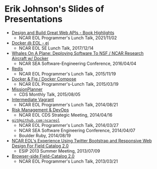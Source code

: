 # Erik Johnson's Slides of Presentations

- [Design and Build Great Web APIs - Book Highlights](great-web-apis/)
  - NCAR EOL Programmer's Lunch Talk, 2021/11/02
- [Docker @ EOL - ej](docker-eol-ej/)
  - NCAR EOL SE Lunch Talk, 2017/12/14
- [Whales On A Plane: Deploying Software To NSF / NCAR Research Aircraft w/ Docker](docker-sea2016/)
  - NCAR SEA Software-Engineering Conference, 2016/04/04
- [Redis](redis-eolprog)
  - NCAR EOL Programmer's Lunch Talk, 2015/11/19
- [Docker & Fig / Docker Compose](docker-compose/)
  - NCAR EOL Programmer's-Lunch Talk, 2015/03/19
- [MissionPlanner](cds-mission-planner/)
  - CDS Monthly Talk, 2015/08/05
- [Intermediate Vagrant](intermediate-vagrant/)
  - NCAR EOL Programmer's Lunch Talk, 2014/08/21
- [Risk Management & DevOps](risk-mgmt-devops/)
  - NCAR EOL CDS Strategic Meeting, 2014/04/16
- [`git@github.com:ncareol`](gitgithubncareol/)
  - NCAR EOL Programmer's Lunch Talk, 2014/03/27
  - NCAR SEA Software Engineering Conference, 2014/04/07
  - Boulder Ruby, 2014/08/19
- [NCAR EOL's Experience Using Twitter Bootstrap and Responsive Web Design For Field Catalog 2.0](esip-2013-responsive/)
  - ESIP 2013 Summer Meeting, 2013/07/09
- [Browser-side Field-Catalog 2.0](ssg-lunch-seminar/)
  - NCAR EOL Programmer's Lunch Talk, 2013/03/21





<!-- ## TODO -->

<!-- add <https://github.com/ncareol/wag-devops-vagrant> to `slides` repo -->
